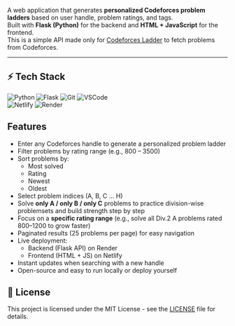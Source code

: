 A web application that generates **personalized Codeforces problem ladders** based on user handle, problem ratings, and tags.  
Built with **Flask (Python)** for the backend and **HTML + JavaScript** for the frontend.  
This is a simple API made only for [Codeforces Ladder](https://aesthetic-fenglisu-f5a976.netlify.app/) to fetch problems from Codeforces.

---

## ⚡ Tech Stack

![Python](https://img.shields.io/badge/Python-3776AB?style=for-the-badge&logo=python&logoColor=white)
![Flask](https://img.shields.io/badge/Flask-000000?style=for-the-badge&logo=flask&logoColor=white)
![Git](https://img.shields.io/badge/Git-F05032?style=for-the-badge&logo=git&logoColor=white)
![VSCode](https://img.shields.io/badge/VSCode-0078d7?style=for-the-badge&logo=visual%20studio%20code&logoColor=white)  
![Netlify](https://img.shields.io/badge/Netlify-00C7B7?style=for-the-badge&logo=netlify&logoColor=white)
![Render](https://img.shields.io/badge/Render-46E3B7?style=for-the-badge&logo=render&logoColor=black)

## Features

- Enter any Codeforces handle to generate a personalized problem ladder  
- Filter problems by rating range (e.g., 800 – 3500)  
- Sort problems by:
  - Most solved  
  - Rating  
  - Newest  
  - Oldest  
- Select problem indices (A, B, C … H)  
-  Solve **only A / only B / only C** problems to practice division-wise problemsets and build strength step by step  
-  Focus on a **specific rating range** (e.g., solve all Div.2 A problems rated 800–1200 to grow faster)  
- Paginated results (25 problems per page) for easy navigation  
- Live deployment:
  - Backend (Flask API) on Render  
  - Frontend (HTML + JS) on Netlify  
- Instant updates when searching with a new handle  
- Open-source and easy to run locally or deploy yourself

## 📜 License
This project is licensed under the MIT License - see the [LICENSE](\frontend\LICENSE) file for details.

